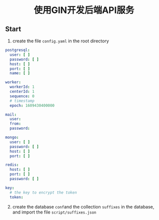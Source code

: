 <h1 style="text-align: center">使用GIN开发后端API服务</h1>

## Start

1. create the file `config.yaml` in the root directory

```yaml
postgresql:
  user: [ ]
  password: [ ]
  host: [ ]
  port: [ ]
  name: [ ]

worker:
  workerId: 1
  centerId: 1
  sequence: 0
  # timestamp
  epoch: 1609430400000

mail:
  user:
  from:
  password:

mongo:
  user: [ ]
  password: [ ]
  host: [ ]
  port: [ ]

redis:
  host: [ ]
  port: [ ]
  password: [ ]

key:
  # the key to encrypt the token
  token: 

```

2. create the database `conf`and the collection `suffixes` in the database,
   and import the file `script/suffixes.json`
